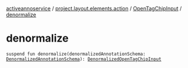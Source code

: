 [activeannoservice](../../index.md) / [project.layout.elements.action](../index.md) / [OpenTagChipInput](index.md) / [denormalize](./denormalize.md)

# denormalize

`suspend fun denormalize(denormalizedAnnotationSchema: `[`DenormalizedAnnotationSchema`](../../project.annotationschema/-denormalized-annotation-schema/index.md)`): `[`DenormalizedOpenTagChipInput`](../-denormalized-open-tag-chip-input/index.md)